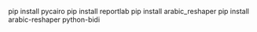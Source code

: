 pip install pycairo
pip install reportlab
pip install arabic_reshaper
pip install arabic-reshaper python-bidi


